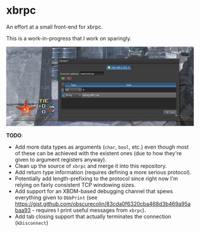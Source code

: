 # xbrpc
An effort at a small front-end for xbrpc.

This is a work-in-progress that I work on sparingly.

![screenshot](meta/screen.png)

**TODO**:
- Add more data types as arguments (`char`, `bool`, etc.) even though most of these can be achieved with the existent ones (due to how they're given to argument registers anyway).
- Clean up the source of `xbrpc` and merge it into this repository. 
- Add return type information (requires defining a more serious protocol).
- Potentially add length-prefixing to the protocol since right now I'm relying on fairly consistent TCP windowing sizes.
- Add support for an XBDM-based debugging channel that spews everything given to `DbbPrint` (see https://gist.github.com/obscurecolin/83cda0f6320cba468d3b469a95abaa93 - requires I print useful messages from `xbrpc`).
- Add tab closing support that actually terminates the connection (`kDisconnect`)
